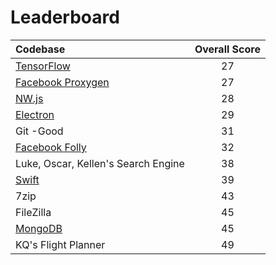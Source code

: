 # Leaderboard


| Codebase     | Overall Score|
|:------------- |:-------------:|
|[TensorFlow](https://github.com/tensorflow/tensorflow)|27|
|[Facebook Proxygen](https://github.com/facebook/proxygen)|27|
|[NW.js](https://github.com/nwjs/nw.js)|28|
|[Electron](https://github.com/electron/electron)|29|
|Git -Good|31|
|[Facebook Folly](https://github.com/facebook/folly)|32|
|Luke, Oscar, Kellen's Search Engine|38|
|[Swift](https://github.com/apple/swift)|39|
|7zip|43|
|FileZilla|45|
|[MongoDB](https://github.com/mongodb/mongo)|45|
|KQ's Flight Planner|49|
